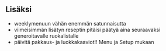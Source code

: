 <h2>Lisäksi</h2>

- weeklymenuun vähän enemmän satunnaisutta
- viimeisimmän lisätyn reseptin pitäisi päätyä aina seuraavaksi generoitavalle ruokalistalle
- päivitä pakkaus- ja luokkakaaviot!! Menu ja Setup mukaan
